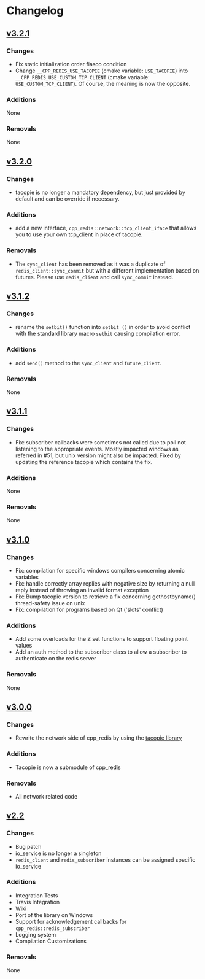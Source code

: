# Changelog

## [v3.2.1](https://github.com/Cylix/cpp_redis/releases/tag/3.2.1)
### Changes
* Fix static initialization order fiasco condition
* Change `__CPP_REDIS_USE_TACOPIE` (cmake variable: `USE_TACOPIE`) into `__CPP_REDIS_USE_CUSTOM_TCP_CLIENT` (cmake variable: `USE_CUSTOM_TCP_CLIENT`). Of course, the meaning is now the opposite.

### Additions
None

### Removals
None

## [v3.2.0](https://github.com/Cylix/cpp_redis/releases/tag/3.2.0)
### Changes
* tacopie is no longer a mandatory dependency, but just provided by default and can be override if necessary.

### Additions
* add a new interface, `cpp_redis::network::tcp_client_iface` that allows you to use your own tcp_client in place of tacopie.

### Removals
* The `sync_client` has been removed as it was a duplicate of `redis_client::sync_commit` but with a different implementation based on futures. Please use `redis_client` and call `sync_commit` instead.

## [v3.1.2](https://github.com/Cylix/cpp_redis/releases/tag/3.1.2)
### Changes
* rename the `setbit()` function into `setbit_()` in order to avoid conflict with the standard library macro `setbit` causing compilation error.

### Additions
* add `send()` method to the `sync_client` and `future_client`.

### Removals
None

## [v3.1.1](https://github.com/Cylix/cpp_redis/releases/tag/3.1.1)
### Changes
* Fix: subscriber callbacks were sometimes not called due to poll not listening to the appropriate events. Mostly impacted windows as referred in #51, but unix version might also be impacted. Fixed by updating the reference tacopie which contains the fix.

### Additions
None

### Removals
None

## [v3.1.0](https://github.com/Cylix/cpp_redis/releases/tag/3.1.0)
### Changes
* Fix: compilation for specific windows compilers concerning atomic variables
* Fix: handle correctly array replies with negative size by returning a null reply instead of throwing an invalid format exception
* Fix: Bump tacopie version to retrieve a fix concerning gethostbyname() thread-safety issue on unix
* Fix: compilation for programs based on Qt ('slots' conflict)

### Additions
* Add some overloads for the Z set functions to support floating point values
* Add an auth method to the subscriber class to allow a subscriber to authenticate on the redis server

### Removals
None


## [v3.0.0](https://github.com/Cylix/cpp_redis/releases/tag/3.0.0)
### Changes
* Rewrite the network side of cpp_redis by using the [tacopie library](https://github.com/Cylix/tacopie)

### Additions
* Tacopie is now a submodule of cpp_redis

### Removals
* All network related code


## [v2.2](https://github.com/Cylix/cpp_redis/releases/tag/2.2)
### Changes
* Bug patch
* io_service is no longer a singleton
* `redis_client` and `redis_subscriber` instances can be assigned specific io_service

### Additions
* Integration Tests
* Travis Integration
* [Wiki](https://github.com/Cylix/cpp_redis/wiki)
* Port of the library on Windows
* Support for acknowledgement callbacks for `cpp_redis::redis_subscriber`
* Logging system
* Compilation Customizations

### Removals
None
